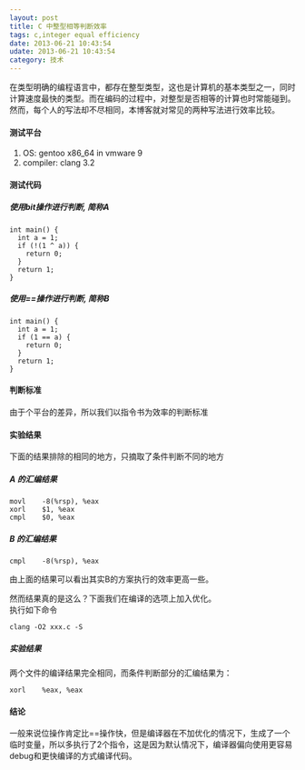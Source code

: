 ```yaml
---
layout: post
title: C 中整型相等判断效率 
tags: c,integer equal efficiency
date: 2013-06-21 10:43:54
udate: 2013-06-21 10:43:54
category: 技术
---
```

在类型明确的编程语言中，都存在整型类型，这也是计算机的基本类型之一，同时计算速度最快的类型。而在编码的过程中，对整型是否相等的计算也时常能碰到。然而，每个人的写法却不尽相同，本博客就对常见的两种写法进行效率比较。  
  
#### 测试平台  
1. OS: gentoo x86_64 in vmware 9
2. compiler: clang 3.2
  
#### 测试代码  

##### 使用bit操作进行判断, 简称A

    int main() {
      int a = 1;
      if (!(1 ^ a)) {
        return 0;
      }
      return 1;
    }

##### 使用==操作进行判断, 简称B

    int main() {
      int a = 1;
      if (1 == a) {
        return 0;
      }
      return 1;
    }
  
#### 判断标准  
由于个平台的差异，所以我们以指令书为效率的判断标准
  
#### 实验结果  
下面的结果排除的相同的地方，只摘取了条件判断不同的地方
##### A 的汇编结果  

    movl	-8(%rsp), %eax
    xorl	$1, %eax
    cmpl	$0, %eax

##### B 的汇编结果  

    cmpl	-8(%rsp), %eax
      
由上面的结果可以看出其实B的方案执行的效率更高一些。  
  
然而结果真的是这么？下面我们在编译的选项上加入优化。  
执行如下命令  

    clang -O2 xxx.c -S
  
##### 实验结果  
两个文件的编译结果完全相同，而条件判断部分的汇编结果为：  

    xorl	%eax, %eax
      
#### 结论  
一般来说位操作肯定比==操作快，但是编译器在不加优化的情况下，生成了一个临时变量，所以多执行了2个指令，这是因为默认情况下，编译器偏向使用更容易debug和更快编译的方式编译代码。
